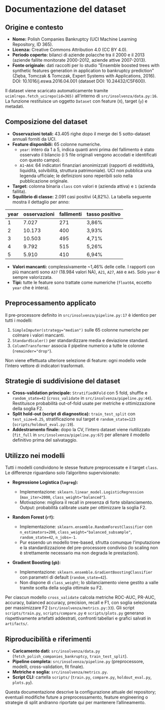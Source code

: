 # Documentazione del dataset

## Origine e contesto
- **Nome:** Polish Companies Bankruptcy (UCI Machine Learning Repository, ID 365).
- **Licenza:** Creative Commons Attribution 4.0 (CC BY 4.0).
- **Periodo coperto:** bilanci di aziende polacche tra il 2000 e il 2013 (aziende fallite monitorate 2000-2012, aziende attive 2007-2013).
- **Fonte originale:** dati raccolti per lo studio "Ensemble boosted trees with synthetic features generation in application to bankruptcy prediction" (Ziȩba, Tomczak & Tomczak, Expert Systems with Applications, 2016). DOI: 10.1016/j.eswa.2016.04.001 (dataset DOI: 10.24432/C5F600).

Il dataset viene scaricato automaticamente tramite `ucimlrepo.fetch_ucirepo(id=365)` all'interno di `src/insolvenza/data.py:16`. La funzione restituisce un oggetto `Dataset` con feature (`X`), target (`y`) e metadati.

## Composizione del dataset
- **Osservazioni totali:** 43.405 righe dopo il merge dei 5 sotto-dataset annuali forniti da UCI.
- **Feature disponibili:** 65 colonne numeriche.
  - `year`: intero da 1 a 5, indica quanti anni prima del fallimento è stato osservato il bilancio (i 5 file originali vengono accodati e identificati con questo campo).
  - `A1`-`A64`: 64 indicatori finanziari anonimizzati (rapporti di redditività, liquidità, solvibilità, struttura patrimoniale). UCI non pubblica una legenda ufficiale; le definizioni sono reperibili solo nella pubblicazione originale.
- **Target:** colonna binaria `class` con valori `0` (azienda attiva) e `1` (azienda fallita).
- **Squilibrio di classe:** 2.091 casi positivi (4,82%). La tabella seguente mostra il dettaglio per anno:

| year | osservazioni | fallimenti | tasso positivo |
| --- | --- | --- | --- |
| 1 | 7.027 | 271 | 3,86% |
| 2 | 10.173 | 400 | 3,93% |
| 3 | 10.503 | 495 | 4,71% |
| 4 | 9.792 | 515 | 5,26% |
| 5 | 5.910 | 410 | 6,94% |

- **Valori mancanti:** complessivamente ~1,46% delle celle. I rapporti con più mancanti sono `A37` (18.984 valori NA), `A21`, `A27`, `A60` e `A45`. Solo `year` è sempre valorizzata.
- **Tipi:** tutte le feature sono trattate come numeriche (`float64`, eccetto `year` che è intera).

## Preprocessamento applicato
Il pre-processore definito in `src/insolvenza/pipeline.py:17` è identico per tutti i modelli:
1. `SimpleImputer(strategy="median")` sulle 65 colonne numeriche per colmare i valori mancanti.
2. `StandardScaler()` per standardizzare media e deviazione standard.
3. `ColumnTransformer` associa il pipeline numerico a tutte le colonne (`remainder="drop"`).

Non viene effettuata ulteriore selezione di feature: ogni modello vede l’intero vettore di indicatori trasformati.

## Strategie di suddivisione del dataset
- **Cross-validation principale:** `StratifiedKFold` con 5 fold, shuffle e `random_state=42` (`cross_validate` in `src/insolvenza/pipeline.py:44`). Restituisce probabilità out-of-fold usate per metriche e ottimizzazione della soglia F2.
- **Split hold-out (script di diagnostica):** `train_test_split` con `test_size=0.25`, stratificazione sul target e `random_state=123` (`scripts/holdout_eval.py:19`).
- **Addestramento finale:** dopo la CV, l’intero dataset viene riutilizzato (`fit_full` in `src/insolvenza/pipeline.py:67`) per allenare il modello definitivo prima del salvataggio.

## Utilizzo nei modelli
Tutti i modelli condividono le stesse feature preprocessate e il target `class`. Le differenze riguardano solo l’algoritmo supervisionato:

- **Regressione Logistica (`logreg`):**
  - Implementazione: `sklearn.linear_model.LogisticRegression` (`max_iter=2000`, `class_weight="balanced"`).
  - Motivazione: migliora il recall in presenza di forte sbilanciamento. Output: probabilità calibrate usate per ottimizzare la soglia F2.

- **Random Forest (`rf`):**
  - Implementazione: `sklearn.ensemble.RandomForestClassifier` con `n_estimators=200`, `class_weight="balanced_subsample"`, `random_state=42`, `n_jobs=-1`.
  - Pur essendo un modello tree-based, sfrutta comunque l’imputazione e la standardizzazione del pre-processore condiviso (lo scaling non è strettamente necessario ma non degrada le prestazioni).

- **Gradient Boosting (`gb`):**
  - Implementazione: `sklearn.ensemble.GradientBoostingClassifier` con parametri di default (`random_state=42`).
  - Non dispone di `class_weight`; lo sbilanciamento viene gestito a valle tramite scelta della soglia ottimale su F2.

Per ciascun modello `cross_validate` calcola metriche ROC-AUC, PR-AUC, accuracy, balanced accuracy, precision, recall e F1, con soglia selezionata per massimizzare F2 (`src/insolvenza/metrics.py:33`). Gli script `scripts/train.py`, `scripts/compare.py` e `scripts/plots.py` generano rispettivamente artefatti addestrati, confronti tabellari e grafici salvati in `artifacts/`.

## Riproducibilità e riferimenti
- **Caricamento dati:** `src/insolvenza/data.py` (`fetch_polish_companies_bankruptcy`, `train_test_split`).
- **Pipeline completa:** `src/insolvenza/pipeline.py` (preprocessore, modelli, cross-validation, fit finale).
- **Metriche e soglia:** `src/insolvenza/metrics.py`.
- **Script CLI:** cartella `scripts/` (`train.py`, `compare.py`, `holdout_eval.py`, `plots.py`).

Questa documentazione descrive la configurazione attuale del repository; eventuali modifiche future a preprocessamento, feature engineering o strategie di split andranno riportate qui per mantenere l’allineamento.
